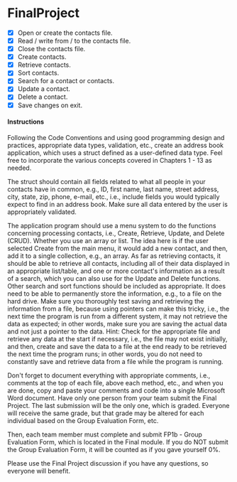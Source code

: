 # FinalProject

- [x] Open or create the contacts file.
- [x] Read / write from / to the contacts file.
- [x] Close the contacts file.
- [x] Create contacts.
- [x] Retrieve contacts.
- [x] Sort contacts.
- [x] Search for a contact or contacts.
- [x] Update a contact.
- [x] Delete a contact.
- [x] Save changes on exit.

#### Instructions
Following the Code Conventions and using good programming design and practices, appropriate data types, validation, etc., create an address book application, which uses a struct defined as a user-defined data type. Feel free to incorporate the various concepts covered in Chapters 1 - 13 as needed.

The struct should contain all fields related to what all people in your contacts have in common, e.g., ID, first name, last name, street address, city, state, zip, phone, e-mail, etc., i.e., include fields you would typically expect to find in an address book. Make sure all data entered by the user is appropriately validated.

The application program should use a menu system to do the functions concerning processing contacts, i.e., Create, Retrieve, Update, and Delete (CRUD). Whether you use an array or list. The idea here is if the user selected Create from the main menu, it would add a new contact, and then, add it to a single collection, e.g., an array. As far as retrieving contacts, it should be able to retrieve all contacts, including all of their data displayed in an appropriate list/table, and one or more contact's information as a result of a search, which you can also use for the Update and Delete functions. Other search and sort functions should be included as appropriate. It does need to be able to permanently store the information, e.g., to a file on the hard drive. Make sure you thoroughly test saving and retrieving the information from a file, because using pointers can make this tricky, i.e., the next time the program is run from a different system, it may not retrieve the data as expected; in other words, make sure you are saving the actual data and not just a pointer to the data. Hint: Check for the appropriate file and retrieve any data at the start if necessary, i.e., the file may not exist initially, and then, create and save the data to a file at the end ready to be retrieved the next time the program runs; in other words, you do not need to constantly save and retrieve data from a file while the program is running.

Don't forget to document everything with appropriate comments, i.e., comments at the top of each file, above each method, etc., and when you are done, copy and paste your comments and code into a single Microsoft Word document. Have only one person from your team submit the Final Project. The last submission will be the only one, which is graded. Everyone will receive the same grade, but that grade may be altered for each individual based on the Group Evaluation Form, etc.

Then, each team member must complete and submit FP1b - Group Evaluation Form, which is located in the Final module. If you do NOT submit the Group Evaluation Form, it will be counted as if you gave yourself 0%.

Please use the Final Project discussion if you have any questions, so everyone will benefit.
